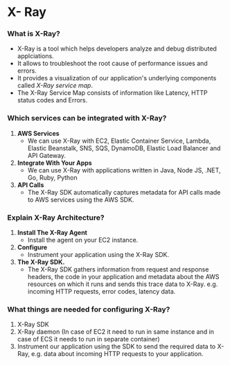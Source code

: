 # X- Ray


### What is X-Ray?
- X-Ray is a tool which helps developers analyze and debug distributed applciations.
- It allows to troubleshoot the root cause of performance issues and errors.
- It provides a visualization of our application's underlying components called *X-Ray service map*.
- The X-Ray Service Map consists of information like Latency, HTTP status codes and Errors.

### Which services can be integrated with X-Ray?
1) **AWS Services**
	- We can use X-Ray with EC2, Elastic Container Service, Lambda, Elastic Beanstalk, SNS, SQS, DynamoDB, Elastic Load Balancer and API Gateway.
2) **Integrate With Your Apps**
	- We can use X-Ray with applications written in Java, Node JS, .NET, Go, Ruby, Python
3) **API Calls**
	- The X-Ray SDK automatically captures metadata for API calls made to AWS services using the AWS SDK.

### Explain X-Ray Architecture?
1) **Install The X-Ray Agent**
	- Install the agent on your EC2 instance.
2) **Configure**
	- Instrument your application using the X-Ray SDK.
3) **The X-Ray SDK.**
	- The X-Ray SDK gathers information from request and response headers, the code in your application and metadata about the AWS resources on which it runs and sends this trace data to X-Ray. e.g. incoming HTTP requests, error codes, latency data.

### What things are needed for configuring X-Ray?
1) X-Ray SDK
2) X-Ray daemon (In case of EC2 it need to run in same instance and in case of ECS it needs to run in separate container)
3) Instrument our application using the SDK to send the required data to X-Ray, e.g. data about incoming HTTP requests to your application.